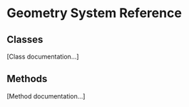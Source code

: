 # Geometry System Reference

## Classes

[Class documentation...]

## Methods

[Method documentation...]